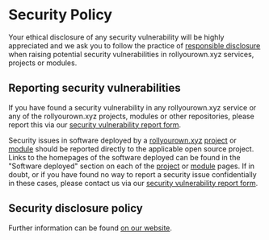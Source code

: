 # Security Policy

Your ethical disclosure of any security vulnerability will be highly appreciated and we ask you to follow the practice of [responsible disclosure](https://en.wikipedia.org/wiki/Responsible_disclosure) when raising potential security vulnerabilities in rollyourown.xyz services, projects or modules.

## Reporting security vulnerabilities

If you have found a security vulnerability in any rollyourown.xyz service or any of the rollyourown.xyz projects, modules or other repositories, please report this via our [security vulnerability report form](https://forms.rollyourown.xyz/security-vulnerability).

Security issues in software deployed by a [rollyourown.xyz](https://rollyourown.xyz) [project](https://rollyourown.xyz/rollyourown/projects/) or [module](https://rollyourown.xyz/rollyourown/project_modules/) should be reported directly to the applicable open source project. Links to the homepages of the software deployed can be found in the "Software deployed" section on each of the [project](https://rollyourown.xyz/rollyourown/projects/) or [module](https://rollyourown.xyz/rollyourown/project_modules/) pages. If in doubt, or if you have found no way to report a security issue confidentially in these cases, please contact us via our [security vulnerability report form](https://forms.rollyourown.xyz/security-vulnerability).

## Security disclosure policy

Further information can be found [on our website](https://rollyourown.xyz/collaborate/security_vulnerabilities/).
